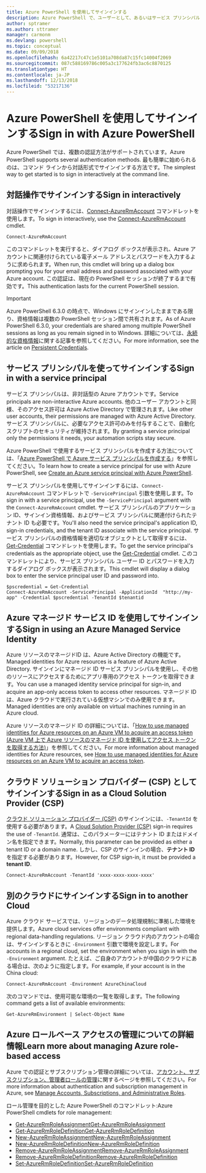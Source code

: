 ```yaml
---
title: Azure PowerShell を使用してサインインする
description: Azure PowerShell で、ユーザーとして、あるいはサービス プリンシパルまたは Azure リソースのマネージド ID を使用してサインインする方法。
author: sptramer
ms.author: sttramer
manager: carmonm
ms.devlang: powershell
ms.topic: conceptual
ms.date: 09/09/2018
ms.openlocfilehash: 6a42217c47c1e5101a708da87c15fc14004f2069
ms.sourcegitcommit: 087c588169786c005a3c177624fb3ac6c8870125
ms.translationtype: HT
ms.contentlocale: ja-JP
ms.lasthandoff: 12/13/2018
ms.locfileid: "53217136"
---
```

# <a name="sign-in-with-azure-powershell"></a><span data-ttu-id="588ab-103">Azure PowerShell を使用してサインインする</span><span class="sxs-lookup"><span data-stu-id="588ab-103">Sign in with Azure PowerShell</span></span>

<span data-ttu-id="588ab-104">Azure PowerShell では、複数の認証方法がサポートされています。</span><span class="sxs-lookup"><span data-stu-id="588ab-104">Azure PowerShell supports several authentication methods.</span></span> <span data-ttu-id="588ab-105">最も簡単に始められるのは、コマンド ラインから対話形式でサインインする方法です。</span><span class="sxs-lookup"><span data-stu-id="588ab-105">The simplest way to get started is to sign in interactively at the command line.</span></span>

## <a name="sign-in-interactively"></a><span data-ttu-id="588ab-106">対話操作でサインインする</span><span class="sxs-lookup"><span data-stu-id="588ab-106">Sign in interactively</span></span>

<span data-ttu-id="588ab-107">対話操作でサインインするには、[Connect-AzureRmAccount](/powershell/module/azurerm.profile/connect-azurermaccount) コマンドレットを使用します。</span><span class="sxs-lookup"><span data-stu-id="588ab-107">To sign in interactively, use the [Connect-AzureRmAccount](/powershell/module/azurerm.profile/connect-azurermaccount) cmdlet.</span></span>

```azurepowershell-interactive
Connect-AzureRmAccount
```

<span data-ttu-id="588ab-108">このコマンドレットを実行すると、ダイアログ ボックスが表示され、Azure アカウントに関連付けられている電子メール アドレスとパスワードを入力するように求められます。</span><span class="sxs-lookup"><span data-stu-id="588ab-108">When run, this cmdlet will bring up a dialog box prompting you for your email address and password associated with your Azure account.</span></span> <span data-ttu-id="588ab-109">この認証は、現在の PowerShell セッションが終了するまで有効です。</span><span class="sxs-lookup"><span data-stu-id="588ab-109">This authentication lasts for the current PowerShell session.</span></span>

> [!IMPORTANT]
> <span data-ttu-id="588ab-110">Azure PowerShell 6.3.0 の時点で、Windows にサインインしたままである限り、資格情報は複数の PowerShell セッション間で共有されます。</span><span class="sxs-lookup"><span data-stu-id="588ab-110">As of Azure PowerShell 6.3.0, your credentials are shared among multiple PowerShell sessions as long as you remain signed in to Windows.</span></span> <span data-ttu-id="588ab-111">詳細については、[永続的な資格情報](context-persistence.md)に関する記事を参照してください。</span><span class="sxs-lookup"><span data-stu-id="588ab-111">For more information, see the article on [Persistent Credentials](context-persistence.md).</span></span>

## <a name="sign-in-with-a-service-principal"></a><span data-ttu-id="588ab-112">サービス プリンシパルを使ってサインインする</span><span class="sxs-lookup"><span data-stu-id="588ab-112">Sign in with a service principal</span></span>

<span data-ttu-id="588ab-113">サービス プリンシパルは、非対話型の Azure アカウントです。</span><span class="sxs-lookup"><span data-stu-id="588ab-113">Service principals are non-interactive Azure accounts.</span></span> <span data-ttu-id="588ab-114">他のユーザー アカウントと同様、そのアクセス許可は Azure Active Directory で管理されます。</span><span class="sxs-lookup"><span data-stu-id="588ab-114">Like other user accounts, their permissions are managed with Azure Active Directory.</span></span> <span data-ttu-id="588ab-115">サービス プリンシパルに、必要なアクセス許可のみを付与することで、自動化スクリプトのセキュリティが維持されます。</span><span class="sxs-lookup"><span data-stu-id="588ab-115">By granting a service principal only the permissions it needs, your automation scripts stay secure.</span></span>

<span data-ttu-id="588ab-116">Azure PowerShell で使用するサービス プリンシパルを作成する方法については、「[Azure PowerShell で Azure サービス プリンシパルを作成する](create-azure-service-principal-azureps.md)」を参照してください。</span><span class="sxs-lookup"><span data-stu-id="588ab-116">To learn how to create a service principal for use with Azure PowerShell, see [Create an Azure service principal with Azure PowerShell](create-azure-service-principal-azureps.md).</span></span>

<span data-ttu-id="588ab-117">サービス プリンシパルを使用してサインインするには、`Connect-AzureRmAccount` コマンドレットで `-ServicePrincipal` 引数を使用します。</span><span class="sxs-lookup"><span data-stu-id="588ab-117">To sign in with a service principal, use the `-ServicePrincipal` argument with the `Connect-AzureRmAccount` cmdlet.</span></span> <span data-ttu-id="588ab-118">サービス プリンシパルのアプリケーション ID、サインイン資格情報、およびサービス プリンシパルに関連付けられたテナント ID も必要です。</span><span class="sxs-lookup"><span data-stu-id="588ab-118">You'll also need the service principal's application ID, sign-in credentials, and the tenant ID associate with the service principal.</span></span> <span data-ttu-id="588ab-119">サービス プリンシパルの資格情報を適切なオブジェクトとして取得するには、[Get-Credential](/powershell/module/microsoft.powershell.security/get-credential) コマンドレットを使用します。</span><span class="sxs-lookup"><span data-stu-id="588ab-119">To get the service principal's credentials as the appropriate object, use the [Get-Credential](/powershell/module/microsoft.powershell.security/get-credential) cmdlet.</span></span> <span data-ttu-id="588ab-120">このコマンドレットにより、サービス プリンシパル ユーザー ID とパスワードを入力するダイアログ ボックスが表示されます。</span><span class="sxs-lookup"><span data-stu-id="588ab-120">This cmdlet will display a dialog box to enter the service principal user ID and password into.</span></span>

```azurepowershell-interactive
$pscredential = Get-Credential
Connect-AzureRmAccount -ServicePrincipal -ApplicationId  "http://my-app" -Credential $pscredential -TenantId $tenantid
```

## <a name="sign-in-using-an-azure-managed-service-identity"></a><span data-ttu-id="588ab-121">Azure マネージド サービス ID を使用してサインインする</span><span class="sxs-lookup"><span data-stu-id="588ab-121">Sign in using an Azure Managed Service Identity</span></span>

<span data-ttu-id="588ab-122">Azure リソースのマネージドID は、Azure Active Directory の機能です。</span><span class="sxs-lookup"><span data-stu-id="588ab-122">Managed identities for Azure resources is a feature of Azure Active Directory.</span></span> <span data-ttu-id="588ab-123">サインインにマネージド ID サービス プリンシパルを使用し、その他のリソースにアクセスするためにアプリ専用のアクセス トークンを取得できます。</span><span class="sxs-lookup"><span data-stu-id="588ab-123">You can use a managed identity service principal for sign-in, and acquire an app-only access token to access other resources.</span></span> <span data-ttu-id="588ab-124">マネージド ID は、Azure クラウドで実行されている仮想マシンでのみ使用できます。</span><span class="sxs-lookup"><span data-stu-id="588ab-124">Managed identities are only available on virtual machines running in an Azure cloud.</span></span>

<span data-ttu-id="588ab-125">Azure リソースのマネージド ID の詳細については、「[How to use managed identities for Azure resources on an Azure VM to acquire an access token (Azure VM 上で Azure リソースのマネージド ID を使用してアクセス トークンを取得する方法)](/azure/active-directory/managed-identities-azure-resources/how-to-use-vm-token)」を参照してください。</span><span class="sxs-lookup"><span data-stu-id="588ab-125">For more information about managed identities for Azure resources, see [How to use managed identities for Azure resources on an Azure VM to acquire an access token](/azure/active-directory/managed-identities-azure-resources/how-to-use-vm-token).</span></span>

## <a name="sign-in-as-a-cloud-solution-provider-csp"></a><span data-ttu-id="588ab-126">クラウド ソリューション プロバイダー (CSP) としてサインインする</span><span class="sxs-lookup"><span data-stu-id="588ab-126">Sign in as a Cloud Solution Provider (CSP)</span></span>

<span data-ttu-id="588ab-127">[クラウド ソリューション プロバイダー (CSP)](https://azure.microsoft.com/en-us/offers/ms-azr-0145p/) のサインインには、`-TenantId` を使用する必要があります。</span><span class="sxs-lookup"><span data-stu-id="588ab-127">A [Cloud Solution Provider (CSP)](https://azure.microsoft.com/en-us/offers/ms-azr-0145p/) sign-in requires the use of `-TenantId`.</span></span> <span data-ttu-id="588ab-128">通常は、このパラメーターにはテナント ID またはドメイン名を指定できます。</span><span class="sxs-lookup"><span data-stu-id="588ab-128">Normally, this parameter can be provided as either a tenant ID or a domain name.</span></span> <span data-ttu-id="588ab-129">しかし、CSP のサインインの場合、**テナント ID** を指定する必要があります。</span><span class="sxs-lookup"><span data-stu-id="588ab-129">However, for CSP sign-in, it must be provided a **tenant ID**.</span></span>

```azurepowershell-interactive
Connect-AzureRmAccount -TenantId 'xxxx-xxxx-xxxx-xxxx'
```

## <a name="sign-in-to-another-cloud"></a><span data-ttu-id="588ab-130">別のクラウドにサインインする</span><span class="sxs-lookup"><span data-stu-id="588ab-130">Sign in to another Cloud</span></span>

<span data-ttu-id="588ab-131">Azure クラウド サービスでは、リージョンのデータ処理規制に準拠した環境を提供します。</span><span class="sxs-lookup"><span data-stu-id="588ab-131">Azure cloud services offer environments compliant with regional data-handling regulations.</span></span>
<span data-ttu-id="588ab-132">リージョン クラウド内のアカウントの場合は、サインインするときに `-Environment` 引数で環境を設定します。</span><span class="sxs-lookup"><span data-stu-id="588ab-132">For accounts in a regional cloud, set the environment when you sign in with the `-Environment` argument.</span></span>
<span data-ttu-id="588ab-133">たとえば、ご自身のアカウントが中国のクラウドにある場合は、次のように指定します。</span><span class="sxs-lookup"><span data-stu-id="588ab-133">For example, if your account is in the China cloud:</span></span>

```azurepowershell-interactive
Connect-AzureRmAccount -Environment AzureChinaCloud
```

<span data-ttu-id="588ab-134">次のコマンドでは、使用可能な環境の一覧を取得します。</span><span class="sxs-lookup"><span data-stu-id="588ab-134">The following command gets a list of available environments:</span></span>

```azurepowershell-interactive
Get-AzureRmEnvironment | Select-Object Name
```

## <a name="learn-more-about-managing-azure-role-based-access"></a><span data-ttu-id="588ab-135">Azure ロールベース アクセスの管理についての詳細情報</span><span class="sxs-lookup"><span data-stu-id="588ab-135">Learn more about managing Azure role-based access</span></span>

<span data-ttu-id="588ab-136">Azure での認証とサブスクリプション管理の詳細については、[アカウント、サブスクリプション、管理者ロールの管理](/azure/active-directory/role-based-access-control-configure)に関するページを参照してください。</span><span class="sxs-lookup"><span data-stu-id="588ab-136">For more information about authentication and subscription management in Azure, see [Manage Accounts, Subscriptions, and Administrative Roles](/azure/active-directory/role-based-access-control-configure).</span></span>

<span data-ttu-id="588ab-137">ロール管理を目的とした Azure PowerShell のコマンドレット:</span><span class="sxs-lookup"><span data-stu-id="588ab-137">Azure PowerShell cmdlets for role management:</span></span>

* [<span data-ttu-id="588ab-138">Get-AzureRmRoleAssignment</span><span class="sxs-lookup"><span data-stu-id="588ab-138">Get-AzureRmRoleAssignment</span></span>](/powershell/module/AzureRM.Resources/Get-AzureRmRoleAssignment)
* [<span data-ttu-id="588ab-139">Get-AzureRmRoleDefinition</span><span class="sxs-lookup"><span data-stu-id="588ab-139">Get-AzureRmRoleDefinition</span></span>](/powershell/module/AzureRM.Resources/Get-AzureRmRoleDefinition)
* [<span data-ttu-id="588ab-140">New-AzureRmRoleAssignment</span><span class="sxs-lookup"><span data-stu-id="588ab-140">New-AzureRmRoleAssignment</span></span>](/powershell/module/AzureRM.Resources/New-AzureRmRoleAssignment)
* [<span data-ttu-id="588ab-141">New-AzureRmRoleDefinition</span><span class="sxs-lookup"><span data-stu-id="588ab-141">New-AzureRmRoleDefinition</span></span>](/powershell/module/AzureRM.Resources/New-AzureRmRoleDefinition)
* [<span data-ttu-id="588ab-142">Remove-AzureRmRoleAssignment</span><span class="sxs-lookup"><span data-stu-id="588ab-142">Remove-AzureRmRoleAssignment</span></span>](/powershell/module/AzureRM.Resources/Remove-AzureRmRoleAssignment)
* [<span data-ttu-id="588ab-143">Remove-AzureRmRoleDefinition</span><span class="sxs-lookup"><span data-stu-id="588ab-143">Remove-AzureRmRoleDefinition</span></span>](/powershell/module/AzureRM.Resources/Remove-AzureRmRoleDefinition)
* [<span data-ttu-id="588ab-144">Set-AzureRmRoleDefinition</span><span class="sxs-lookup"><span data-stu-id="588ab-144">Set-AzureRmRoleDefinition</span></span>](/powershell/module/AzureRM.Resources/Set-AzureRmRoleDefinition)
